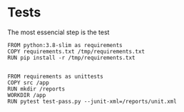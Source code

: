 # Tests

The most essencial step is the test

    FROM python:3.8-slim as requirements
    COPY requirements.txt /tmp/requirements.txt
    RUN pip install -r /tmp/requirements.txt


    FROM requirements as unittests
    COPY src /app
    RUN mkdir /reports
    WORKDIR /app
    RUN pytest test-pass.py --junit-xml=/reports/unit.xml
